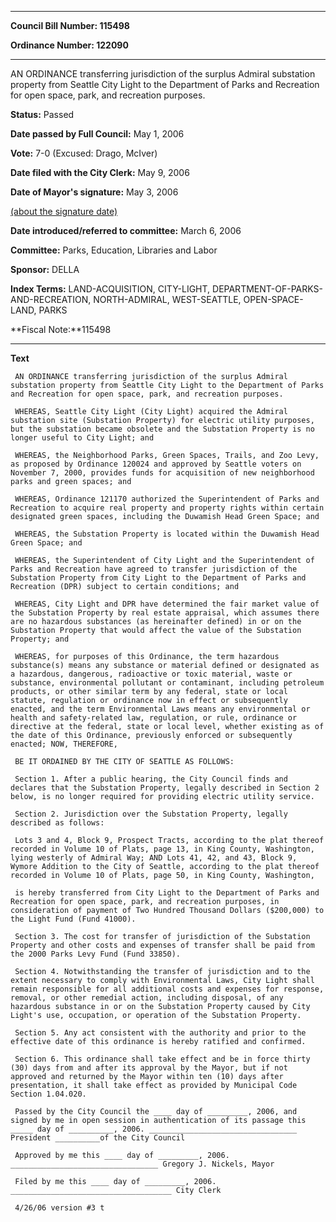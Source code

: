 

********

**Council Bill Number: 115498**
   
**Ordinance Number: 122090**
********

 AN ORDINANCE transferring jurisdiction of the surplus Admiral substation property from Seattle City Light to the Department of Parks and Recreation for open space, park, and recreation purposes.

**Status:** Passed
   
**Date passed by Full Council:** May 1, 2006
   
**Vote:** 7-0 (Excused: Drago, McIver)
   
**Date filed with the City Clerk:** May 9, 2006
   
**Date of Mayor's signature:** May 3, 2006
   
[(about the signature date)](/~public/approvaldate.htm)
   
   
   
**Date introduced/referred to committee:** March 6, 2006
   
**Committee:** Parks, Education, Libraries and Labor
   
**Sponsor:** DELLA
   
   
**Index Terms:** LAND-ACQUISITION, CITY-LIGHT, DEPARTMENT-OF-PARKS-AND-RECREATION, NORTH-ADMIRAL, WEST-SEATTLE, OPEN-SPACE-LAND, PARKS

**Fiscal Note:**115498

********

**Text**
   
```
 AN ORDINANCE transferring jurisdiction of the surplus Admiral substation property from Seattle City Light to the Department of Parks and Recreation for open space, park, and recreation purposes.

 WHEREAS, Seattle City Light (City Light) acquired the Admiral substation site (Substation Property) for electric utility purposes, but the substation became obsolete and the Substation Property is no longer useful to City Light; and

 WHEREAS, the Neighborhood Parks, Green Spaces, Trails, and Zoo Levy, as proposed by Ordinance 120024 and approved by Seattle voters on November 7, 2000, provides funds for acquisition of new neighborhood parks and green spaces; and

 WHEREAS, Ordinance 121170 authorized the Superintendent of Parks and Recreation to acquire real property and property rights within certain designated green spaces, including the Duwamish Head Green Space; and

 WHEREAS, the Substation Property is located within the Duwamish Head Green Space; and

 WHEREAS, the Superintendent of City Light and the Superintendent of Parks and Recreation have agreed to transfer jurisdiction of the Substation Property from City Light to the Department of Parks and Recreation (DPR) subject to certain conditions; and

 WHEREAS, City Light and DPR have determined the fair market value of the Substation Property by real estate appraisal, which assumes there are no hazardous substances (as hereinafter defined) in or on the Substation Property that would affect the value of the Substation Property; and

 WHEREAS, for purposes of this Ordinance, the term hazardous substance(s) means any substance or material defined or designated as a hazardous, dangerous, radioactive or toxic material, waste or substance, environmental pollutant or contaminant, including petroleum products, or other similar term by any federal, state or local statute, regulation or ordinance now in effect or subsequently enacted, and the term Environmental Laws means any environmental or health and safety-related law, regulation, or rule, ordinance or directive at the federal, state or local level, whether existing as of the date of this Ordinance, previously enforced or subsequently enacted; NOW, THEREFORE,

 BE IT ORDAINED BY THE CITY OF SEATTLE AS FOLLOWS:

 Section 1. After a public hearing, the City Council finds and declares that the Substation Property, legally described in Section 2 below, is no longer required for providing electric utility service.

 Section 2. Jurisdiction over the Substation Property, legally described as follows:

 Lots 3 and 4, Block 9, Prospect Tracts, according to the plat thereof recorded in Volume 10 of Plats, page 13, in King County, Washington, lying westerly of Admiral Way; AND Lots 41, 42, and 43, Block 9, Wymore Addition to the City of Seattle, according to the plat thereof recorded in Volume 10 of Plats, page 50, in King County, Washington,

 is hereby transferred from City Light to the Department of Parks and Recreation for open space, park, and recreation purposes, in consideration of payment of Two Hundred Thousand Dollars ($200,000) to the Light Fund (Fund 41000).

 Section 3. The cost for transfer of jurisdiction of the Substation Property and other costs and expenses of transfer shall be paid from the 2000 Parks Levy Fund (Fund 33850).

 Section 4. Notwithstanding the transfer of jurisdiction and to the extent necessary to comply with Environmental Laws, City Light shall remain responsible for all additional costs and expenses for response, removal, or other remedial action, including disposal, of any hazardous substance in or on the Substation Property caused by City Light's use, occupation, or operation of the Substation Property.

 Section 5. Any act consistent with the authority and prior to the effective date of this ordinance is hereby ratified and confirmed.

 Section 6. This ordinance shall take effect and be in force thirty (30) days from and after its approval by the Mayor, but if not approved and returned by the Mayor within ten (10) days after presentation, it shall take effect as provided by Municipal Code Section 1.04.020.

 Passed by the City Council the ____ day of _________, 2006, and signed by me in open session in authentication of its passage this _____ day of __________, 2006. _________________________________ President __________of the City Council

 Approved by me this ____ day of _________, 2006. _________________________________ Gregory J. Nickels, Mayor

 Filed by me this ____ day of _________, 2006. ____________________________________ City Clerk

 4/26/06 version #3 t

```
